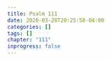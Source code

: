 ```yaml
---
title: Psalm 111
date: 2020-03-28T20:25:58-04:00
categories: []
tags: []
chapter: "111"
inprogress: false
---
```



